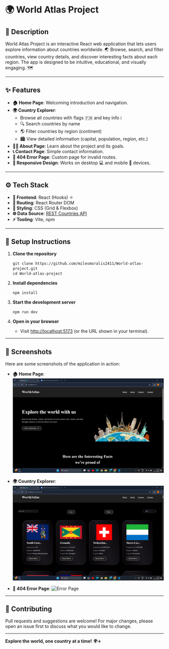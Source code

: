 # 🌍 World Atlas Project

## 📖 Description

World Atlas Project is an interactive React web application that lets users explore information about countries worldwide. 🌏 Browse, search, and filter countries, view country details, and discover interesting facts about each region. The app is designed to be intuitive, educational, and visually engaging. 🗺️

---

## ✨ Features

- **🏠 Home Page**: Welcoming introduction and navigation.
- **🌍 Country Explorer**:
  - Browse all countries with flags 🇫🇷 and key info ℹ️
  - 🔍 Search countries by name
  - 🌎 Filter countries by region (continent)
  - 🏙️ View detailed information (capital, population, region, etc.)
- **🧑‍🏫 About Page**: Learn about the project and its goals.
- **📞 Contact Page**: Simple contact information.
- **🚫 404 Error Page**: Custom page for invalid routes.
- **📱 Responsive Design**: Works on desktop 💻 and mobile 📱 devices.

---

## ⚙️ Tech Stack

- **🔧 Frontend**: React (Hooks) ⚛️
- **🔄 Routing**: React Router DOM
- **🎨 Styling**: CSS (Grid & Flexbox)
- **🌐 Data Source**: [REST Countries API](https://restcountries.com/)
- **⚡ Tooling**: Vite, npm

---

## 📝 Setup Instructions

1. **Clone the repository**  
    ```
    git clone https://github.com/milesmoralis2411/World-atlas-project.git
    cd World-atlas-project
    ```

2. **Install dependencies**  
    ```
    npm install
    ```

3. **Start the development server**  
    ```
    npm run dev
    ```

4. **Open in your browser**  
    - Visit [http://localhost:5173](http://localhost:5173) (or the URL shown in your terminal).

---

## 🎨 Screenshots

Here are some screenshots of the application in action:

- **🏠 Home Page**:
  ![Home Page](public/images/home-page.png)
  
- **🌍 Country Explorer**:
  ![Country Explorer](public/images/country-page.png)

- **🚫 404 Error Page**:
  ![Error Page](public/images/error-page.png)

---

## 🤝 Contributing

Pull requests and suggestions are welcome! For major changes, please open an issue first to discuss what you would like to change.

---

**Explore the world, one country at a time!** 🌍✈️


